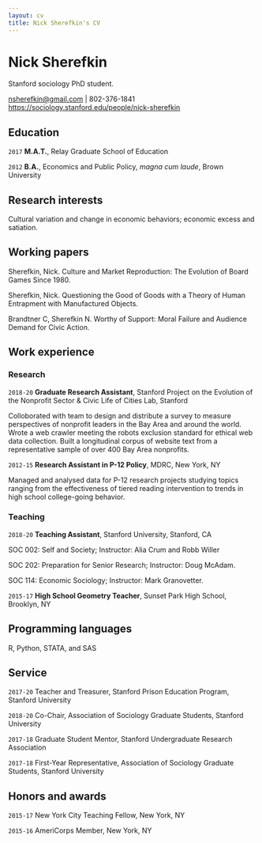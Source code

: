 ```yaml
---
layout: cv
title: Nick Sherefkin's CV
---
```

# Nick Sherefkin
Stanford sociology PhD student.

<div id="webaddress">
<a href="nsherefkin@gmail.com">nsherefkin@gmail.com</a> | 802-376-1841
</div>
<div id="webaddress">
<a href="https://sociology.stanford.edu/people/nick-sherefkin">https://sociology.stanford.edu/people/nick-sherefkin</a>
</div>

## Education

`2017`
__M.A.T.__, Relay Graduate School of Education

`2012`
__B.A.__, Economics and Public Policy, *magna cum laude*, Brown University 


## Research interests

Cultural variation and change in economic behaviors; economic excess and satiation.


## Working papers <!--- Publications and working papers --->

Sherefkin, Nick. Culture and Market Reproduction: The Evolution of Board Games Since 1980.

Sherefkin, Nick. Questioning the Good of Goods with a Theory of Human Entrapment with Manufactured Objects.

Brandtner C, Sherefkin N. Worthy of Support: Moral Failure and Audience Demand for Civic Action.

## Work experience

### Research
`2018-20`
__Graduate Research Assistant__, Stanford Project on the Evolution of the Nonprofit Sector & Civic Life of Cities Lab, Stanford 

Colloborated with team to design and distribute a survey to measure perspectives of nonprofit leaders in the Bay Area and around the world. Wrote a web crawler meeting the robots exclusion standard for ethical web data collection. Built a longitudinal corpus of website text from a representative sample of over 400 Bay Area nonprofits. 

`2012-15`
__Research Assistant in P-12 Policy__, MDRC, New York, NY

Managed and analysed data for P-12 research projects studying topics ranging from the effectiveness of tiered reading intervention to trends in high school college-going behavior.


### Teaching
`2018-20`
__Teaching Assistant__, Stanford University, Stanford, CA

SOC 002: Self and Society; Instructor: Alia Crum and Robb Willer

SOC 202: Preparation for Senior Research; Instructor: Doug McAdam.

SOC 114: Economic Sociology; Instructor: Mark Granovetter.

`2015-17`
__High School Geometry Teacher__, Sunset Park High School, Brooklyn, NY


## Programming languages

R, Python, STATA, and SAS


## Service

`2017-20`
Teacher and Treasurer, Stanford Prison Education Program, Stanford University

`2018-20`
Co-Chair, Association of Sociology Graduate Students, Stanford University

`2017-18` 
Graduate Student Mentor, Stanford Undergraduate Research Association

`2017-18` 
First-Year Representative, Association of Sociology Graduate Students, Stanford University


## Honors and awards

`2015-17`
New York City Teaching Fellow, New York, NY

`2015-16`
AmeriCorps Member, New York, NY

<!-- ### Footer Last updated: March 2019 -->



